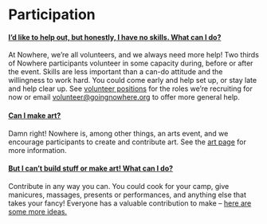 # Participation

#### [I’d like to help out, but honestly, I have no skills. What can I do?](https://www.goingnowhere.org/faq/)

At Nowhere, we’re all volunteers, and we always need more help! Two thirds of Nowhere participants volunteer in some capacity during, before or after the event. Skills are less important than a can-do attitude and the willingness to work hard. You could come early and help set up, or stay late and help clear up. See [volunteer positions](https://www.goingnowhere.org/get-involved/volunteering/#rolestobefilled) for the roles we’re recruiting for now or email [volunteer@goingnowhere.org](mailto:volunteer@goingnowhere.org) to offer more general help.

#### [Can I make art?](https://www.goingnowhere.org/faq/)

Damn right! Nowhere is, among other things, an arts event, and we encourage participants to create and contribute art. See the [art page](https://www.goingnowhere.org/get-involved/art/) for more information.

#### [But I can’t build stuff or make art! What can I do?](https://www.goingnowhere.org/faq/)

Contribute in any way you can. You could cook for your camp, give manicures, massages, presents or performances, and anything else that takes your fancy! Everyone has a valuable contribution to make – [here are some more ideas.](https://www.goingnowhere.org/get-involved/volunteering/)

